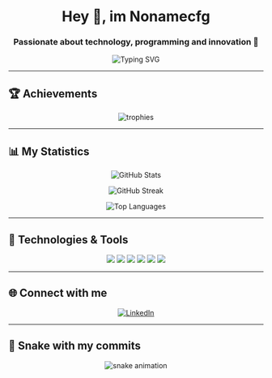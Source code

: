 <h1 align="center">Hey 👋, im Nonamecfg</h1>
<h3 align="center">Passionate about technology, programming and innovation 🚀</h3>

<p align="center">
  <img src="https://readme-typing-svg.demolab.com?font=Fira+Code&size=24&pause=1000&color=00FFFF&center=true&vCenter=true&width=435&lines=Developer+Fullstack;Enthusiast+Open+Source;Lover+of+Python+and+Node.js" alt="Typing SVG" />
</p>

---

## 🏆 Achievements

<p align="center">
  <img src="https://github-profile-trophy.vercel.app/?username=nonamecfg&theme=tokyonight&no-frame=true&no-bg=true&margin-w=4" alt="trophies" />
</p>

---

## 📊 My Statistics

<p align="center">
  <img src="https://github-readme-stats.vercel.app/api?username=nonamecfg&show_icons=true&theme=tokyonight" alt="GitHub Stats" />
</p>

<p align="center">
  <img src="https://github-readme-streak-stats.herokuapp.com/?user=nonamecfg&theme=tokyonight" alt="GitHub Streak" />
</p>

<p align="center">
  <img src="https://github-readme-stats.vercel.app/api/top-langs/?username=nonamecfg&layout=compact&theme=tokyonight" alt="Top Languages" />
</p>

---

## 🚀 Technologies & Tools

<p align="center">
  <img src="https://img.shields.io/badge/Python-3776AB?style=for-the-badge&logo=python&logoColor=white"/>
  <img src="https://img.shields.io/badge/Node.js-339933?style=for-the-badge&logo=nodedotjs&logoColor=white"/>
  <img src="https://img.shields.io/badge/JavaScript-F7DF1E?style=for-the-badge&logo=javascript&logoColor=black"/>
  <img src="https://img.shields.io/badge/React-20232A?style=for-the-badge&logo=react&logoColor=61DAFB"/>
  <img src="https://img.shields.io/badge/Linux-000000?style=for-the-badge&logo=linux&logoColor=white"/>
  <img src="https://img.shields.io/badge/GitHub-100000?style=for-the-badge&logo=github&logoColor=white"/>
</p>

---

## 🌐 Connect with me

<p align="center">
  <a href="https://linkedin.com/in/henrique-ferreira-148063155" target="blank"><img align="center" src="https://img.shields.io/badge/LinkedIn-0077B5?style=for-the-badge&logo=linkedin&logoColor=white" alt="LinkedIn" /></a>
</p>

---

## 🐍 Snake with my commits

<p align="center">
  <img src="https://github.com/NoNameCfg/NoNameCfg/blob/output/github-contribution-grid-snake.svg" alt="snake animation" />
</p>

